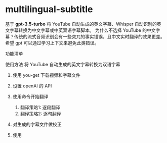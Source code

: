 # multilingual-subtitle
基于 **gpt-3.5-turbo** 将 YouTube 自动生成的英文字幕、Whisper 自动识别的英文字幕转换为中文字幕或中英双语字幕脚本。 为什么不选择 YouTube 的中文字幕？传统的流式音频识别会有一些突兀的事实错误，且中文实时翻译的效果更差。希望 gpt 可以通过学习上下文来避免此类错误。

功能清单

使用方法
将 YouTube 自动生成的英文字幕转换为双语字幕
1. 使用 you-get 下载视频和字幕文件
2. 设置 openAI 的 API
3. 使用命令开始翻译
    1. 翻译策略1: 逐段翻译
    2. 翻译策略2: 逐句翻译
    
4. 对生成的字幕文件做校正
5. 使用